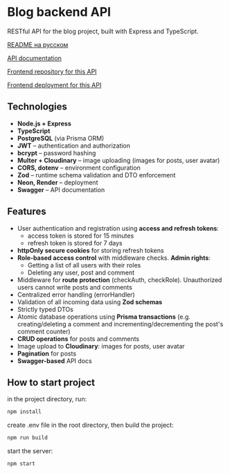 # Blog backend API

RESTful API for the blog project, built with Express and TypeScript.

[README на русском](./README.ru.md)

[API documentation](https://blog-backend-prisma-sv62.onrender.com/api-docs/)

[Frontend repository for this API](https://github.com/TatyanaZakiryanova/blog-frontend)

[Frontend deployment for this API](https://blogaboutit.netlify.app/)

## Technologies

- **Node.js + Express**
- **TypeScript**
- **PostgreSQL** (via Prisma ORM)
- **JWT** – authentication and authorization
- **bcrypt** – password hashing
- **Multer + Cloudinary** – image uploading (images for posts, user avatar)
- **CORS, dotenv** – environment configuration
- **Zod** – runtime schema validation and DTO enforcement
- **Neon, Render** – deployment
- **Swagger** – API documentation

## Features

- User authentication and registration using **access and refresh tokens**:
  - access token is stored for 15 minutes
  - refresh token is stored for 7 days
- **httpOnly secure cookies** for storing refresh tokens
- **Role-based access control** with middleware checks. **Admin rights**:
  - Getting a list of all users with their roles
  - Deleting any user, post and comment
- Middleware for **route protection** (checkAuth, checkRole). Unauthorized users cannot write posts and comments
- Centralized error handling (errorHandler)
- Validation of all incoming data using **Zod schemas**
- Strictly typed DTOs
- Atomic database operations using **Prisma transactions** (e.g. creating/deleting a comment and incrementing/decrementing the post's comment counter)
- **CRUD operations** for posts and comments
- Image upload to **Cloudinary**: images for posts, user avatar
- **Pagination** for posts
- **Swagger-based** API docs

## How to start project

in the project directory, run:

```bash
npm install
```

create .env file in the root directory, then build the project:

```bash
npm run build
```

start the server:

```bash
npm start
```
